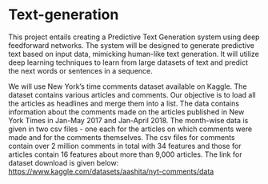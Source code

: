 # Text-generation

This project entails creating a Predictive Text Generation system using deep feedforward networks. The system will be designed to generate predictive text based on input data, mimicking human-like text generation. It will utilize deep learning techniques to learn from large datasets of text and predict the next words or sentences in a sequence.

We will use New York’s time comments dataset available on Kaggle. The dataset contains various articles and comments. Our objective is to load all the articles as headlines and merge them into a list.
            The data contains information about the comments made on the articles published in New York Times in Jan-May 2017 and Jan-April 2018. The month-wise data is given in two csv files - one each for the articles on which comments were made and for the comments themselves. The csv files for comments contain over 2 million comments in total with 34 features and those for articles contain 16 features about more than 9,000 articles.
              The link for dataset download is given below:
https://www.kaggle.com/datasets/aashita/nyt-comments/data
